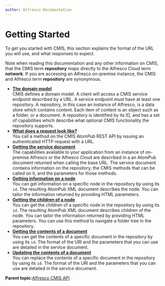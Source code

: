 ```yaml
---
author: Alfresco Documentation
---
```


# Getting Started

To get you started with CMIS, this section explains the format of the URL you will use, and what responses to expect.

Note when reading this documentation and any other information on CMIS, that the CMIS term **repository** maps directly to the Alfresco Cloud term **network**. If you are accessing an Alfresco on-premise instance, the CMIS and Alfresco term **repository** are synonymous.

-   **[The domain model](../../../pra/1/concepts/cmis-domain-model.md)**  
CMIS defines a domain model. A client will access a CMIS service endpoint described by a URL. A service endpoint must have at least one repository. A repository, in this case an instance of Alfresco, is a data store which contains content. Each item of content is an object such as a folder, or a document. A repository is identified by its ID, and has a set of capabilities which describe what optional CMIS functionality the repository supports.
-   **[What does a request look like?](../../../pra/1/concepts/cmis-request.md)**  
You call a method on the CMIS AtomPub REST API by issuing an authenticated HTTP request with a URL.
-   **[Getting the service document](../../../pra/1/concepts/cmis-get-service-document.md)**  
The capabilities available to your application from an instance of on-premise Alfresco or the Alfresco Cloud are described in a an AtomPub document returned when calling the base URL. The service document contains information on the repository, the CMIS methods that can be called on it, and the parameters for those methods.
-   **[Getting information on a node](../../../pra/1/concepts/cmis-get-node-details.md)**  
You can get information on a specific node in the repository by using its `id`. The resulting AtomPub XML document describes the node. You can tailor the information returned by providing HTML parameters.
-   **[Getting the children of a node](../../../pra/1/concepts/cmis-get-node-children.md)**  
You can get the children of a specific node in the repository by using its `id`. The resulting AtomPub XML document describes children of the node. You can tailor the information returned by providing HTML parameters. You can use this method to navigate a folder tree in the repository.
-   **[Getting the contents of a document](../../../pra/1/concepts/cmis-get-document-content.md)**  
You can get the contents of a specific document in the repository by using its `id`. The format of the URl and the parameters that you can use are detailed in the service document.
-   **[Updating the contents of a document](../../../pra/1/concepts/cmis-put-document-content.md)**  
 You can replace the contents of a specific document in the repository by using its `id`. The format of the URl and the parameters that you can use are detailed in the service document.

**Parent topic:**[Alfresco CMIS API](../../../pra/1/topics/cmis-welcome.md)

